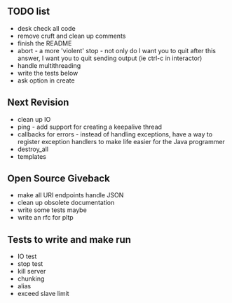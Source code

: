 TODO list
---------

 * desk check all code
 * remove cruft and clean up comments
 * finish the README
 * abort - a more 'violent' stop - not only do I want you to quit after this answer, I want you to quit sending output (ie ctrl-c in interactor)
 * handle multithreading
 * write the tests below
 * ask option in create
 
 Next Revision
 -------------
 
 * clean up IO
 * ping - add support for creating a keepalive thread
 * callbacks for errors - instead of handling exceptions, have a way to register exception handlers to make life easier for
 the Java programmer
 * destroy_all  
  * templates
  
 Open Source Giveback
 --------------------
 
 * make all URI endpoints handle JSON
 * clean up obsolete documentation
 * write some tests maybe
 * write an rfc for pltp
 
 Tests to write and make run
 ---------------------------
 
 * IO test
 * stop test
 * kill server
 * chunking
 * alias
 * exceed slave limit
 
 